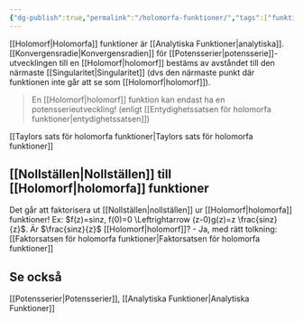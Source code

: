 ```yaml
---
{"dg-publish":true,"permalink":"/holomorfa-funktioner/","tags":["funktionsteori"]}
---
```


[[Holomorf\|Holomorfa]] funktioner är [[Analytiska Funktioner\|analytiska]]. [[Konvergensradie\|Konvergensradien]] för [[Potensserier\|potensserie]]-utvecklingen till en [[Holomorf\|holomorf]] bestäms av avståndet till den närmaste [[Singularitet\|Singularitet]] (dvs den närmaste punkt där funktionen inte går att se som [[Holomorf\|holomorf]]).

> En [[Holomorf\|holomorf]] funktion kan endast ha en potensserieutveckling! (enligt [[Entydighetssatsen för holomorfa funktioner\|entydighetssatsen]])

[[Taylors sats för holomorfa funktioner\|Taylors sats för holomorfa funktioner]]

## [[Nollställen\|Nollställen]] till [[Holomorf\|holomorfa]] funktioner
Det går att faktorisera ut [[Nollställen\|nollställen]] ur [[Holomorf\|holomorfa]] funktioner!
Ex: $f(z)=sinz, f(0)=0 \Leftrightarrow (z-0)g(z)=z \frac{sinz}{z}$. 
Är $\frac{sinz}{z}$ [[Holomorf\|holomorf]]? - Ja, med rätt tolkning: [[Faktorsatsen för holomorfa funktioner\|Faktorsatsen för holomorfa funktioner]]

## Se också 
[[Potensserier\|Potensserier]], [[Analytiska Funktioner\|Analytiska Funktioner]]